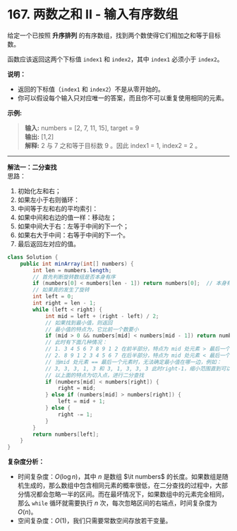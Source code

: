 # 167. 两数之和 II - 输入有序数组

给定一个已按照 **升序排列** 的有序数组，找到两个数使得它们相加之和等于目标数。

函数应该返回这两个下标值 `index1` 和 `index2`，其中 `index1` 必须小于 `index2`。

**说明：**  

* 返回的下标值（`index1` 和 `index2`）不是从零开始的。
* 你可以假设每个输入只对应唯一的答案，而且你不可以重复使用相同的元素。

**示例:**  
>**输入:** numbers = [2, 7, 11, 15], target = 9  
>**输出:** [1,2]  
>**解释:** 2 与 7 之和等于目标数 9 。因此 index1 = 1, index2 = 2 。  

---
**解法一：二分查找**  
思路：  

1. 初始化左和右；
2. 如果左小于右则循环：
3. 中间等于左和右的平均索引：
4. 如果中间和右边的值一样：移动左；
5. 如果中间大于右：左等于中间的下一个；
6. 如果右大于中间：右等于中间的下一个。
7. 最后返回左对应的值。

```Java
class Solution {
    public int minArray(int[] numbers) {
        int len = numbers.length;
        // 首先判断旋转数组是否本身有序
        if (numbers[0] < numbers[len - 1]) return numbers[0];  // 本身有序
        // 如果真的发生了旋转
        int left = 0;
        int right = len - 1;
        while (left < right) {
            int mid = left + (right - left) / 2;
            // 如果找到最小值，则返回
            // 最小值的特点为，它比前一个数要小
            if (mid > 0 && numbers[mid] < numbers[mid - 1]) return numbers[mid];
            // 此时有下面几种情况：
            // 1. 3 4 5 6 7 8 9 1 2 在前半部分，特点为 mid 处元素 > 最后一个元素
            // 2. 8 9 1 2 3 4 5 6 7 在后半部分，特点为 mid 处元素 < 最后一个元素
            // 当mid 处元素 == 最后一个元素时，无法确定最小值在哪一边，例如：
            // 3, 3, 3, 1, 3 和 3, 1, 3, 3, 3 此时right-1，缩小范围直到可以确定
            // 以上面的特点为切入点，进行二分查找
            if (numbers[mid] < numbers[right]) {
                right = mid;
            } else if (numbers[mid] > numbers[right]) {
                left = mid + 1;
            } else {
                right -= 1;
            }
        }
        return numbers[left];
    }
}
```

**复杂度分析：**  

* 时间复杂度：$O(\log n)$，其中 $n$ 是数组 $\it numbers$ 的长度。如果数组是随机生成的，那么数组中包含相同元素的概率很低，在二分查找的过程中，大部分情况都会忽略一半的区间。而在最坏情况下，如果数组中的元素完全相同，那么 `while` 循环就需要执行 $n$ 次，每次忽略区间的右端点，时间复杂度为 $O(n)$。
* 空间复杂度：$O(1)$，我们只需要常数空间存放若干变量。
